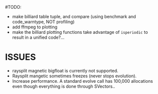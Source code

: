 #TODO:
* make billiard table tuple, and compare (using benchmark and code_warntype, NOT profiling)
* add ffmpeg to plotting
* make the billiard plotting functions take advantage of `isperiodic` to result
  in a unified code?...

# ISSUES
* raysplit magnetic bigfloat is currently not supported.
* Raysplit mangetic sometimes freezes (never stops evolution).
* Increase performance. A standard evolve call has 100,000 allocations
  even though everything is done through SVectors..
